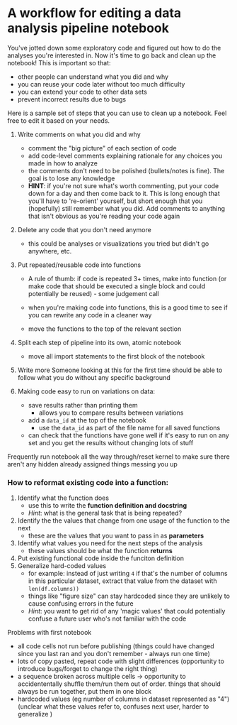 # A workflow for editing a data analysis pipeline notebook  

You've jotted down some exploratory code and figured out how to do the 
analyses you're interested in. Now it's time to go back and clean up the
notebook! This is important so that: 

- other people can understand what you did and why 
- you can reuse your code later without too much difficulty 
- you can extend your code to other data sets 
- prevent incorrect results due to bugs 

Here is a sample set of steps that you can use to clean up a notebook. 
Feel free to edit it based on your needs. 

1. Write comments on what you did and why 
    - comment the "big picture" of each section of code 
    - add code-level comments explaining rationale for any choices you made in
      how to analyze 
    - the comments don't need to be polished (bullets/notes is fine). The goal
      is to lose any knowledge
    - __HINT__: if you're not sure what's worth commenting, put your code down for a
      day and then come back to it. This is long enough that you'll have to
      're-orient' yourself, but short enough that you (hopefully) still remember
      what you did. Add comments to anything that isn't obvious as you're
      reading your code again 

1. Delete any code that you don't need anymore 
    - this could be analyses or visualizations you tried but didn't go anywhere,
      etc. 

2. Put repeated/reusable code into functions 
    - A rule of thumb: if code is repeated 3+ times, make into function (or make  code that should be
    executed a single block and could potentially be reused) - some judgement
    call 

    - when you're making code into functions, this is a good time to see if you
    can rewrite any code in a cleaner way 
    - move the functions to the top of the relevant section 


3. Split each step of pipeline into its own, atomic notebook 
    - move all import statements to the first block of the notebook 

5. Write more  Someone
looking at this for the first time should be able to follow what you do without
any specific background

6. Making code easy to run on variations on data: 
    - save results rather than printing them 
        - allows you to compare results between variations 
    - add a `data_id` at the top of the notebook 
        - use the `data_id` as part of the file name for all saved functions 
    - can check that the functions have gone well if it's easy to run on any
    set and you get the results without changing lots of stuff 

Frequently run notebook all the way through/reset kernel to make sure there
aren't any hidden already assigned things messing you up 


### How to reformat existing code into a function: 

1. Identify what the function does 
    - use this to write the **function definition and docstring**
    - _Hint_: what is the general task that is being repeated?
2. Identify the the values that change from one usage of the function to the
   next
    - these are the values that you want to pass in as **parameters** 
3. Identify what values you need for the next steps of the analysis 
    - these values should be what the function **returns**
4. Put existing functional code inside the funciton definition 
5. Generalize hard-coded values  
    - for example: instead of just writing `4` if that's the number of
      columns in this particular dataset, extract that value from the dataset
      with `len(df.columns))`
    - things like "figure size" can stay hardcoded since they are unlikely to
    cause confusing errors in the future 
    - _Hint_: you want to get rid of any 'magic values' that could potentially confuse a
    future user who's not familiar with the code


Problems with first notebook 
- all code cells not run before publishing (things could have changed since you
last ran and you don't remember - always run one time)
- lots of copy pasted, repeat code with slight differences (opportunity to
introduce bugs/forget to change the right thing)
- a sequence broken across multiple cells -> opportunity to accidententally
shuffle them/run them out of order. things that should always be run together,
put them in one block 
- hardcoded values (eg number of columns in dataset represented as "4") (unclear
what these values refer to, confuses next user, harder to generalize )



